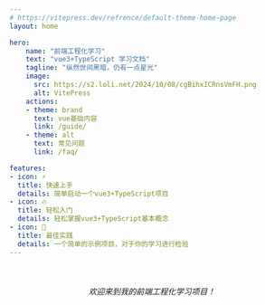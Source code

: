 ```yaml
---
# https://vitepress.dev/refrence/default-theme-home-page
layout: home

hero:
    name: "前端工程化学习"
    text: "vue3+TypeScript 学习文档" 
    tagline: "纵然世间黑暗，仍有一点星光"
    image:
      src: https://s2.loli.net/2024/10/08/cgBihxICRnsVmFH.png
      alt: VitePress
    actions:
    - theme: brand  
      text: vue基础内容
      link: /guide/
    - theme: alt
      text: 常见问题
      link: /faq/

features:  
- icon: ⚡ 
  title: 快速上手
  details: 简单启动一个vue3+TypeScript项目
- icon: 🔥
  title: 轻松入门
  details: 轻松掌握vue3+TypeScript基本概念
- icon: 🖖
  title: 最佳实践
  details: 一个简单的示例项目，对于你的学习进行检验
---
```



<div style="text-align: center; margin-top: 50px;">
 <em><p>欢迎来到我的前端工程化学习项目！</p></em>
 </div>

